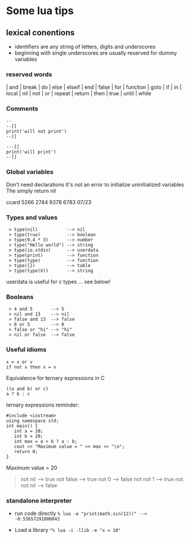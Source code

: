 # Some lua tips 

## lexical conentions 
+ identifiers are any string of letters, digits and underscores
+ beginning with single underscores are usually reserved for dummy variables

### reserved words 

| and   | break  | do     | else     | elseif
| end   | false  | for    | function | goto
| if    | in     | local  | nil      | not
| or    | repeat | return | then     | true
| until | while

### Comments 
```
-- 
--[[
print('will not print')
--]]

---[[
print('will print')
--]]
```

### Global variables 

Don't need declarations
It's not an error to initialize uninitialized variables
The simply return nil

ccard 
5266 2744 9378 6783
07/23


### Types and values 

```
 > type(nil)           --> nil
 > type(true)          --> boolean
 > type(9.4 * 3)       --> number
 > type("Hello world") --> string
 > type(io.stdin)      --> userdata
 > type(print)         --> function
 > type(type)          --> function
 > type({})            --> table
 > type(type(X))       --> string
```

userdata is useful for c types ... see below! 

### Booleans 

```
 > 4 and 5       --> 5
 > nil and 13    --> nil
 > false and 13  --> false
 > 0 or 5        --> 0
 > false or "hi" --> "hi"
 > nil or false  --> false
```

### Useful idioms 

```
x = x or v
if not x then x = v
```

Equivalence for ternary expressions in C 
```
((a and b) or c) 
a ? b : c
```

ternary expressions reminder:
```
#include <iostream>
using namespace std;
int main() {
   int a = 10;
   int b = 20;
   int max = a > b ? a : b;
   cout << "Maximum value = " << max << "\n";
   return 0;
}
```
Maximum value = 20

 > not nil     --> true
 > not false   --> true
 > not 0       --> false
 > not not 1   --> true
 > not not nil --> false


### standalone interpreter

+ run code directly 
`% lua -e "print(math.sin(12))" --> -0.53657291800043`

+ Load a library 
`"% lua -i -llib -e "x = 10"`
